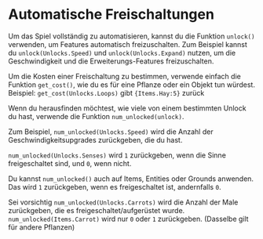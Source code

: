 # Automatische Freischaltungen
Um das Spiel vollständig zu automatisieren, kannst du die Funktion `unlock()` verwenden, um Features automatisch freizuschalten.
Zum Beispiel kannst du `unlock(Unlocks.Speed)` und `unlock(Unlocks.Expand)` nutzen, um die Geschwindigkeit und die Erweiterungs-Features freizuschalten.

Um die Kosten einer Freischaltung zu bestimmen, verwende einfach die Funktion `get_cost()`, wie du es für eine Pflanze oder ein Objekt tun würdest.
Beispiel:
`get_cost(Unlocks.Loops)`
gibt `{Items.Hay:5}` zurück

Wenn du herausfinden möchtest, wie viele von einem bestimmten Unlock du hast, verwende die Funktion `num_unlocked(unlock)`.

Zum Beispiel, `num_unlocked(Unlocks.Speed)` wird die Anzahl der Geschwindigkeitsupgrades zurückgeben, die du hast.

`num_unlocked(Unlocks.Senses)` wird `1` zurückgeben, wenn die Sinne freigeschaltet sind, und `0`, wenn nicht.

Du kannst `num_unlocked()` auch auf Items, Entities oder Grounds anwenden. Das wird `1` zurückgeben, wenn es freigeschaltet ist, andernfalls `0`.

Sei vorsichtig `num_unlocked(Unlocks.Carrots)` wird die Anzahl der Male zurückgeben, die es freigeschaltet/aufgerüstet wurde.
`num_unlocked(Items.Carrot)` wird nur `0` oder `1` zurückgeben. (Dasselbe gilt für andere Pflanzen)